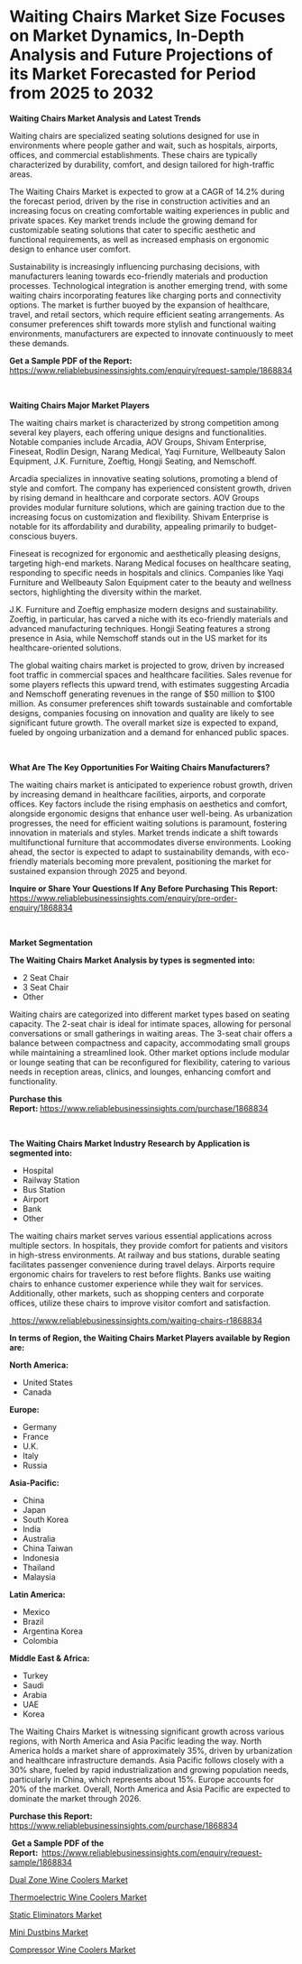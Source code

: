 <p><h1>Waiting Chairs Market Size Focuses on Market Dynamics, In-Depth Analysis and Future Projections of its Market Forecasted for Period from 2025 to 2032</h1></p><p><strong>Waiting Chairs Market Analysis and Latest Trends</strong></p>
<p><p>Waiting chairs are specialized seating solutions designed for use in environments where people gather and wait, such as hospitals, airports, offices, and commercial establishments. These chairs are typically characterized by durability, comfort, and design tailored for high-traffic areas.</p><p>The Waiting Chairs Market is expected to grow at a CAGR of 14.2% during the forecast period, driven by the rise in construction activities and an increasing focus on creating comfortable waiting experiences in public and private spaces. Key market trends include the growing demand for customizable seating solutions that cater to specific aesthetic and functional requirements, as well as increased emphasis on ergonomic design to enhance user comfort.</p><p>Sustainability is increasingly influencing purchasing decisions, with manufacturers leaning towards eco-friendly materials and production processes. Technological integration is another emerging trend, with some waiting chairs incorporating features like charging ports and connectivity options. The market is further buoyed by the expansion of healthcare, travel, and retail sectors, which require efficient seating arrangements. As consumer preferences shift towards more stylish and functional waiting environments, manufacturers are expected to innovate continuously to meet these demands.</p></p>
<p><strong>Get a Sample PDF of the Report:&nbsp;</strong> <a href="https://www.reliablebusinessinsights.com/enquiry/request-sample/1868834?utm_campaign=117&utm_medium=2&utm_source=Github&utm_content=ia&utm_term=05022025&utm_id=waiting-chairs">https://www.reliablebusinessinsights.com/enquiry/request-sample/1868834</a></p>
<p>&nbsp;</p>
<p><strong>Waiting Chairs Major Market Players</strong></p>
<p><p>The waiting chairs market is characterized by strong competition among several key players, each offering unique designs and functionalities. Notable companies include Arcadia, AOV Groups, Shivam Enterprise, Fineseat, Rodlin Design, Narang Medical, Yaqi Furniture, Wellbeauty Salon Equipment, J.K. Furniture, Zoeftig, Hongji Seating, and Nemschoff.</p><p>Arcadia specializes in innovative seating solutions, promoting a blend of style and comfort. The company has experienced consistent growth, driven by rising demand in healthcare and corporate sectors. AOV Groups provides modular furniture solutions, which are gaining traction due to the increasing focus on customization and flexibility. Shivam Enterprise is notable for its affordability and durability, appealing primarily to budget-conscious buyers.</p><p>Fineseat is recognized for ergonomic and aesthetically pleasing designs, targeting high-end markets. Narang Medical focuses on healthcare seating, responding to specific needs in hospitals and clinics. Companies like Yaqi Furniture and Wellbeauty Salon Equipment cater to the beauty and wellness sectors, highlighting the diversity within the market.</p><p>J.K. Furniture and Zoeftig emphasize modern designs and sustainability. Zoeftig, in particular, has carved a niche with its eco-friendly materials and advanced manufacturing techniques. Hongji Seating features a strong presence in Asia, while Nemschoff stands out in the US market for its healthcare-oriented solutions.</p><p>The global waiting chairs market is projected to grow, driven by increased foot traffic in commercial spaces and healthcare facilities. Sales revenue for some players reflects this upward trend, with estimates suggesting Arcadia and Nemschoff generating revenues in the range of $50 million to $100 million. As consumer preferences shift towards sustainable and comfortable designs, companies focusing on innovation and quality are likely to see significant future growth. The overall market size is expected to expand, fueled by ongoing urbanization and a demand for enhanced public spaces.</p></p>
<p>&nbsp;</p>
<p><strong>What Are The Key Opportunities For Waiting Chairs Manufacturers?</strong></p>
<p><p>The waiting chairs market is anticipated to experience robust growth, driven by increasing demand in healthcare facilities, airports, and corporate offices. Key factors include the rising emphasis on aesthetics and comfort, alongside ergonomic designs that enhance user well-being. As urbanization progresses, the need for efficient waiting solutions is paramount, fostering innovation in materials and styles. Market trends indicate a shift towards multifunctional furniture that accommodates diverse environments. Looking ahead, the sector is expected to adapt to sustainability demands, with eco-friendly materials becoming more prevalent, positioning the market for sustained expansion through 2025 and beyond.</p></p>
<p><strong>Inquire or Share Your Questions If Any Before Purchasing This Report:</strong> <a href="https://www.reliablebusinessinsights.com/enquiry/pre-order-enquiry/1868834?utm_campaign=117&utm_medium=2&utm_source=Github&utm_content=ia&utm_term=05022025&utm_id=waiting-chairs">https://www.reliablebusinessinsights.com/enquiry/pre-order-enquiry/1868834</a></p>
<p>&nbsp;</p>
<p><strong>Market Segmentation</strong></p>
<p><strong>The Waiting Chairs Market Analysis by types is segmented into:</strong></p>
<p><ul><li>2 Seat Chair</li><li>3 Seat Chair</li><li>Other</li></ul></p>
<p><p>Waiting chairs are categorized into different market types based on seating capacity. The 2-seat chair is ideal for intimate spaces, allowing for personal conversations or small gatherings in waiting areas. The 3-seat chair offers a balance between compactness and capacity, accommodating small groups while maintaining a streamlined look. Other market options include modular or lounge seating that can be reconfigured for flexibility, catering to various needs in reception areas, clinics, and lounges, enhancing comfort and functionality.</p></p>
<p><strong>Purchase this Report:&nbsp;</strong><a href="https://www.reliablebusinessinsights.com/purchase/1868834?utm_campaign=117&utm_medium=2&utm_source=Github&utm_content=ia&utm_term=05022025&utm_id=waiting-chairs">https://www.reliablebusinessinsights.com/purchase/1868834</a></p>
<p>&nbsp;</p>
<p><strong>The Waiting Chairs Market Industry Research by Application is segmented into:</strong></p>
<p><ul><li>Hospital</li><li>Railway Station</li><li>Bus Station</li><li>Airport</li><li>Bank</li><li>Other</li></ul></p>
<p><p>The waiting chairs market serves various essential applications across multiple sectors. In hospitals, they provide comfort for patients and visitors in high-stress environments. At railway and bus stations, durable seating facilitates passenger convenience during travel delays. Airports require ergonomic chairs for travelers to rest before flights. Banks use waiting chairs to enhance customer experience while they wait for services. Additionally, other markets, such as shopping centers and corporate offices, utilize these chairs to improve visitor comfort and satisfaction.</p></p>
<p><a href="https://www.reliablebusinessinsights.com/waiting-chairs-r1868834?utm_campaign=117&utm_medium=2&utm_source=Github&utm_content=ia&utm_term=05022025&utm_id=waiting-chairs">&nbsp;https://www.reliablebusinessinsights.com/waiting-chairs-r1868834</a></p>
<p><strong>In terms of Region, the Waiting Chairs Market Players available by Region are:</strong></p>
<p>
    <p> <strong> North America: </strong>
        <ul>
            <li>United States</li>
            <li>Canada</li>
        </ul>
        </p> 
    <p> <strong> Europe: </strong>
        <ul>
            <li>Germany</li>
            <li>France</li>
            <li>U.K.</li>
            <li>Italy</li>
            <li>Russia</li>
        </ul>
        </p> 
    <p> <strong> Asia-Pacific: </strong>
        <ul>
            <li>China</li>
            <li>Japan</li>
            <li>South Korea</li>
            <li>India</li>
            <li>Australia</li>
            <li>China Taiwan</li>
            <li>Indonesia</li>
            <li>Thailand</li>
            <li>Malaysia</li>
        </ul>
        </p> 
    <p> <strong> Latin America: </strong>
        <ul>
            <li>Mexico</li>
            <li>Brazil</li>
            <li>Argentina Korea</li>
            <li>Colombia</li>
        </ul>
        </p> 
    <p> <strong> Middle East & Africa: </strong>
        <ul>
            <li>Turkey</li>
            <li>Saudi</li>
            <li>Arabia</li>
            <li>UAE</li>
            <li>Korea</li>
        </ul>
    </p>
    </p>
<p><p>The Waiting Chairs Market is witnessing significant growth across various regions, with North America and Asia Pacific leading the way. North America holds a market share of approximately 35%, driven by urbanization and healthcare infrastructure demands. Asia Pacific follows closely with a 30% share, fueled by rapid industrialization and growing population needs, particularly in China, which represents about 15%. Europe accounts for 20% of the market. Overall, North America and Asia Pacific are expected to dominate the market through 2026.</p></p>
<p><strong>Purchase this Report: </strong><a href="https://www.reliablebusinessinsights.com/purchase/1868834?utm_campaign=117&utm_medium=2&utm_source=Github&utm_content=ia&utm_term=05022025&utm_id=waiting-chairs">https://www.reliablebusinessinsights.com/purchase/1868834</a></p>
<p>&nbsp;<strong>Get a Sample PDF of the Report:&nbsp;&nbsp;</strong><a href="https://www.reliablebusinessinsights.com/enquiry/request-sample/1868834?utm_campaign=117&utm_medium=2&utm_source=Github&utm_content=ia&utm_term=05022025&utm_id=waiting-chairs">https://www.reliablebusinessinsights.com/enquiry/request-sample/1868834</a></p>
<p><strong></strong></p>
<p><p><a href="https://github.com/memorirummy/Market-Research-Report-List-1/blob/main/dual-zone-wine-coolers-market.md?utm_campaign=117&utm_medium=2&utm_source=Github&utm_content=ia&utm_term=05022025&utm_id=waiting-chairs">Dual Zone Wine Coolers Market</a></p><p><a href="https://github.com/eusoffyhanty/Market-Research-Report-List-1/blob/main/thermoelectric-wine-coolers-market.md?utm_campaign=117&utm_medium=2&utm_source=Github&utm_content=ia&utm_term=05022025&utm_id=waiting-chairs">Thermoelectric Wine Coolers Market</a></p><p><a href="https://github.com/itayjedhe/Market-Research-Report-List-1/blob/main/static-eliminators-market.md?utm_campaign=117&utm_medium=2&utm_source=Github&utm_content=ia&utm_term=05022025&utm_id=waiting-chairs">Static Eliminators Market</a></p><p><a href="https://github.com/aksayvoogdt/Market-Research-Report-List-1/blob/main/mini-dustbins-market.md?utm_campaign=117&utm_medium=2&utm_source=Github&utm_content=ia&utm_term=05022025&utm_id=waiting-chairs">Mini Dustbins Market</a></p><p><a href="https://github.com/alasmyayock/Market-Research-Report-List-1/blob/main/compressor-wine-coolers-market.md?utm_campaign=117&utm_medium=2&utm_source=Github&utm_content=ia&utm_term=05022025&utm_id=waiting-chairs">Compressor Wine Coolers Market</a></p></p>
